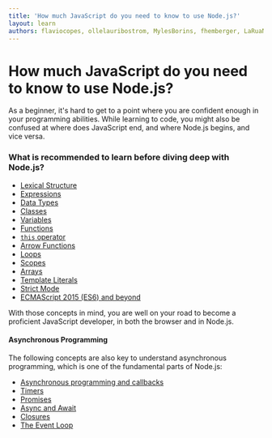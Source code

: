 ```yaml
---
title: 'How much JavaScript do you need to know to use Node.js?'
layout: learn
authors: flaviocopes, ollelauribostrom, MylesBorins, fhemberger, LaRuaNa, ahmadawais, elanandkumar, ovflowd, vaishnav-mk
---
```


# How much JavaScript do you need to know to use Node.js?

As a beginner, it's hard to get to a point where you are confident enough in your programming abilities. While learning to code, you might also be confused at where does JavaScript end, and where Node.js begins, and vice versa.

### What is recommended to learn before diving deep with Node.js?

- [Lexical Structure](https://developer.mozilla.org/Web/JavaScript/Reference/Lexical_grammar)
- [Expressions](https://developer.mozilla.org/Web/JavaScript/Reference/Operators)
- [Data Types](https://developer.mozilla.org/Web/JavaScript/Data_structures)
- [Classes](https://developer.mozilla.org/Web/JavaScript/Reference/Classes)
- [Variables](https://developer.mozilla.org/Learn/JavaScript/First_steps/Variables#what_is_a_variable)
- [Functions](https://developer.mozilla.org/Web/JavaScript/Guide/Functions)
- [`this` operator](https://developer.mozilla.org/Web/JavaScript/Reference/Operators/this)
- [Arrow Functions](https://developer.mozilla.org/Web/JavaScript/Reference/Functions/Arrow_functions)
- [Loops](https://developer.mozilla.org/Web/JavaScript/Guide/Loops_and_iteration)
- [Scopes](https://developer.mozilla.org/Glossary/Scope)
- [Arrays](https://developer.mozilla.org/Web/JavaScript/Reference/Global_Objects/Array)
- [Template Literals](https://developer.mozilla.org/Web/JavaScript/Reference/Template_literals)
- [Strict Mode](https://developer.mozilla.org/Web/JavaScript/Reference/Strict_mode)
- [ECMAScript 2015 (ES6) and beyond](/learn/getting-started/ecmascript-2015-es6-and-beyond)

With those concepts in mind, you are well on your road to become a proficient JavaScript developer, in both the browser and in Node.js.

#### Asynchronous Programming

The following concepts are also key to understand asynchronous programming, which is one of the fundamental parts of Node.js:

- [Asynchronous programming and callbacks](https://developer.mozilla.org/Learn/JavaScript/Asynchronous/Introducing)
- [Timers](https://developer.mozilla.org/Web/API/setTimeout)
- [Promises](https://developer.mozilla.org/Web/JavaScript/Guide/Using_promises)
- [Async and Await](https://developer.mozilla.org/Web/JavaScript/Reference/Statements/async_function)
- [Closures](https://developer.mozilla.org/Web/JavaScript/Closures)
- [The Event Loop](https://developer.mozilla.org/Web/JavaScript/EventLoop)
